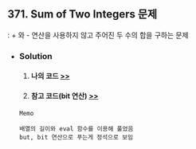 ## 371. Sum of Two Integers 문제

: + 와 - 연산을 사용하지 않고 주어진 두 수의 합을 구하는 문제

- ### Solution

  1. #### 나의 코드 [>>](solution.js)
  2. #### 참고 코드(bit 연산) [>>](ref.js)

  ```
  Memo

  배열의 길이와 eval 함수를 이용해 풀었음
  but, bit 연산으로 푸는게 정석으로 보임
  
  ```
